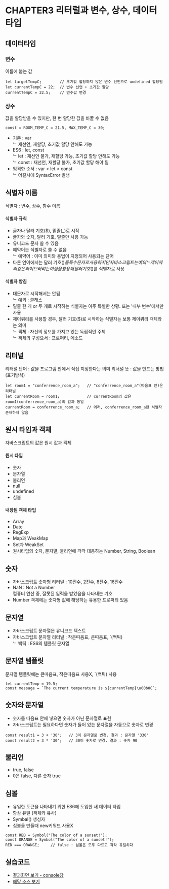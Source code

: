 # CHAPTER3 리터럴과 변수, 상수, 데이터 타입

## 데이터타입

### 변수
이름에 붙는 값
```
let targetTempC;        // 초기값 할당하지 않은 변수 선언으로 undefined 할당됨
let currentTempC = 22;  // 변수 선언 + 초기값 할당
currentTempC = 22.5;    // 변수값 변경
```

### 상수
값을 할당받을 수 있지만, 한 번 할당한 값을 바꿀 수 없음
```
const = ROOM_TEMP_C = 21.5, MAX_TEMP_C = 30;
```

- 기존 : var  
ᄂ 재선언, 재할당, 초기값 할당 안해도 가능
- ES6 : let, const  
ᄂ let : 재선언 불가, 재할당 가능, 초기값 할당 안해도 가능  
ᄂ const : 재선언, 재할당 불가, 초기값 할당 해야 됨
- 엄격한 순서 : var < let < const  
ᄂ 어길시에 SyntaxError 발생

## 식별자 이름

식별자 : 변수, 상수, 함수 이름

#### 식별자 규칙
- 글자나 달러 기호($), 밑줄(_)로 시작
- 글자와 숫자, 달러 기호, 밑줄만 사용 가능
- 유니코드 문자 쓸 수 있음
- 예약어는 식별자로 쓸 수 없음  
ᄂ 예약어 : 이미 의미와 용법이 지정되어 사용되는 단어
- 다른 언어에서는 달러 기호($)를 특수문자로 사용하지만 자바스크립트는 예외  
ᄂ 제이쿼리 같은 라이브러리는 이 점을 활용해 달러 기호($)를 식별자로 사용

#### 식별자 방침
- 대문자로 시작해서는 안됨  
ᄂ 예외 : 클래스
- 밑줄 한 개 or 두 개로 시작하는 식별자는 아주 특별한 상황. 또는 '내부 변수'에서만 사용
- 제이쿼리를 사용할 경우, 달러 기호($)로 시작하는 식별자는 보통 제이쿼리 객체라는 의미  
ᄂ 객체 : 자신의 정보를 가지고 있는 독립적인 주체  
ᄂ 객체의 구성요서 : 프로퍼티, 메소드

## 리터널

리터널 단어 : 값을 프로그램 안에서 직접 지정한다는 의미
리너털 뜻 : 값을 만드는 방법(표기방식)

```
let room1 = "conferrence_room_a";   // "conferrence_room_a"(따옴표 안)은 리터널
let currentRoom = room1;            // currentRoom의 값은 room1(conferrence_room_a)의 값과 동일
currentRoom = conferrence_room_a;   // 에러, conferrence_room_a란 식별자 존재하지 않음
```

## 원시 타입과 객체
자바스크립트의 값은 원시 값과 객체

#### 원시 타입
- 숫자
- 문자열
- 불리언
- null
- undefined
- 심볼

#### 내장된 객체 타입
- Array
- Date
- RegExp
- Map과 WeakMap
- Set과 WeakSet
- 원시타입의 숫자, 문자열, 불리언에 각각 대응하는 Number, String, Boolean

## 숫자

- 자바스크립트 숫자형 리터널 : 10진수, 2진수, 8진수, 16진수
- NaN : Not a Number  
컴퓨터 연산 중, 잘못된 입력을 받았음을 나타내는 기호
- Number 객체에는 숫자형 값에 해당하는 유용한 프로퍼티 있음

## 문자열

- 자바스크립트 문자열은 유니코드 텍스트
- 자바스크립트 문자열 리터널 : 작은따옴표, 큰따옴표, `(백틱)  
ᄂ 백틱 : ES6의 템플릿 문자열

## 문자열 템플릿

문자열 템플릿에는 큰따옴표, 작은따옴표 사용X, `(백틱) 사용
```
let currentTemp = 19.5;
const message = `The current temperature is ${currentTemp}\u00b0C`;
```

## 숫자와 문자열

- 숫자를 따옴표 안에 넣으면 숫자가 아닌 문자열로 표현
- 자바스크립트는 필요하다면 숫자가 들어 있는 문자열을 자동으로 숫자로 변경
```
const result1 = 3 + '30';   // 3이 문자열로 변경. 결과 : 문자열 '330'
const result2 = 3 * '30';   // 30이 숫자로 변경. 결과 : 숫자 90
```

## 불리언
- true, false
- 0은 false, 다른 숫자 true

## 심볼
- 유일한 토큰을 나타내기 위한 ES6에 도입한 새 데이터 타입
- 항상 유일 (객체와 유사)
- Symbal() 생성자
- 심볼을 만들때 new키워드 사용X

```
const RED = Symbol("The color of a sunset!");
const ORANGE = Symbol("The color of a sunset!");
RED === ORANGE;     // false : 심볼은 모두 다르고 각각 유일히다
```

## 실습코드

* [결과화면 보기 - console창](https://yeony1011.github.io/2019script_ex/learning-javascript/chapter3/index.html)
* [해당 소스 보기](https://github.com/yeony1011/2019script_ex/blob/master/learning-javascript/chapter3/js/main.js)